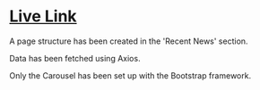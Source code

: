 # [Live Link](https://narsoft-task.netlify.app/)

A page structure has been created in the 'Recent News' section.

Data has been fetched using Axios.

Only the Carousel has been set up with the Bootstrap framework.


